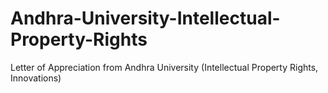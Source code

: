 # Andhra-University-Intellectual-Property-Rights
Letter of Appreciation from Andhra University (Intellectual Property Rights, Innovations)
